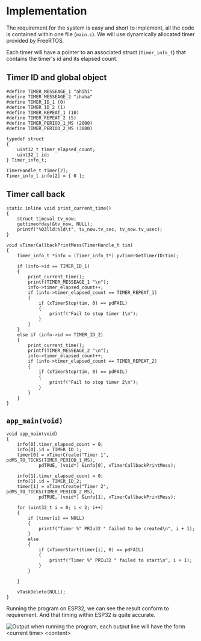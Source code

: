 # Implementation

The requirement for the system is easy and short to implement, all the code is contained within one
file (`main.c`). We will use dynamically allocated timer provided by FreeRTOS.

Each timer will have a pointer to an associated struct (`Timer_info_t`) that contains the timer's
id and its elapsed count.

## Timer ID and global object

```{.c}
#define TIMER_MESSEAGE_1 "ahihi"
#define TIMER_MESSEAGE_2 "ihaha"
#define TIMER_ID_1 (0)
#define TIMER_ID_2 (1)
#define TIMER_REPEAT_1 (10)
#define TIMER_REPEAT_2 (5)
#define TIMER_PERIOD_1_MS (2000)
#define TIMER_PERIOD_2_MS (3000)

typedef struct
{
    uint32_t timer_elapsed_count;
    uint32_t id;
} Timer_info_t;

TimerHandle_t timer[2];
Timer_info_t info[2] = { 0 };
```
## Timer call back

```{.c}
static inline void print_current_time()
{
    struct timeval tv_now;
    gettimeofday(&tv_now, NULL);
    printf("%03lld:%ld\t", tv_now.tv_sec, tv_now.tv_usec);
}

void vTimerCallbackPrintMess(TimerHandle_t tim)
{
    Timer_info_t *info = (Timer_info_t*) pvTimerGetTimerID(tim);

    if (info->id == TIMER_ID_1)
    {
        print_current_time();
        printf(TIMER_MESSEAGE_1 "\n");
        info->timer_elapsed_count++;
        if (info->timer_elapsed_count == TIMER_REPEAT_1)
        {
            if (xTimerStop(tim, 0) == pdFAIL)
            {
                printf("Fail to stop timer 1\n");
            }
        }
    }
    else if (info->id == TIMER_ID_2)
    {
        print_current_time();
        printf(TIMER_MESSEAGE_2 "\n");
        info->timer_elapsed_count++;
        if (info->timer_elapsed_count == TIMER_REPEAT_2)
        {
            if (xTimerStop(tim, 0) == pdFAIL)
            {
                printf("Fail to stop timer 2\n");
            }
        }
    }
}
```
## `app_main(void)`

```{.c}
void app_main(void)
{
    info[0].timer_elapsed_count = 0;
    info[0].id = TIMER_ID_1;
    timer[0] = xTimerCreate("Timer 1", pdMS_TO_TICKS(TIMER_PERIOD_1_MS),
            pdTRUE, (void*) &info[0], vTimerCallbackPrintMess);

    info[1].timer_elapsed_count = 0;
    info[1].id = TIMER_ID_2;
    timer[1] = xTimerCreate("Timer 2", pdMS_TO_TICKS(TIMER_PERIOD_2_MS),
            pdTRUE, (void*) &info[1], vTimerCallbackPrintMess);

    for (uint32_t i = 0; i < 2; i++)
    {
        if (timer[i] == NULL)
        {
            printf("Timer %" PRIu32 " failed to be created\n", i + 1);
        }
        else
        {
            if (xTimerStart(timer[i], 0) == pdFAIL)
            {
                printf("Timer %" PRIu32 " failed to start\n", i + 1);
            }
        }

    }

    vTaskDelete(NULL);
}
```
Running the program on ESP32, we can see the result conform to requirement. And that timing within
ESP32 is quite accurate.

![Output when running the program, each output line will have the form `<current time>
<content>`](img/screenshot.png)
